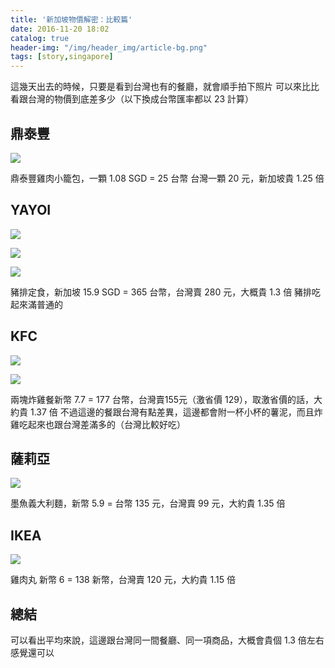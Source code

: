 ```yaml
---
title: '新加坡物價解密：比較篇'
date: 2016-11-20 18:02
catalog: true
header-img: "/img/header_img/article-bg.png"
tags: [story,singapore]
---
```

這幾天出去的時候，只要是看到台灣也有的餐廳，就會順手拍下照片
可以來比比看跟台灣的物價到底差多少（以下換成台幣匯率都以 23 計算）

<!-- more -->

## 鼎泰豐
![](https://lh3.googleusercontent.com/Nz5hssvIXcLfyrx-yn4jTFWTSAYLVmWaWHudbjN_re9HQdgscjE7OIsV7Ympt7Ishv-JYMM87ppJXVBy8FVPYuInF8H91eAh0thK2B3RtDCYli0XPsyRtAU-_ygZ_XNZftMVoMXR4Uzw2lmrSteY3jHzIMgDsU-kn6OS--c69CYCLLumkDOgAbqDdfD-KPnyOLeYIoVhBQRGG-BkUJiXFeq1O66V-7MKwRTIZ27s4Gfk40Qe657Hg1bgHPXImLxy7pzaNAsPy6BSpRUsLcjKIFKs7jwaQZ1vyMv_QZKtnD0xiJp73z1UqcrN5T71hGBD4uUbugQ6d_ZyAs1G7Sx_q3xOe4wpmHrZHcgRgakshjdv1c-Fr5d8unHfM2YYvLkcOOAZIvvEc-s8S4-QD4b8ex1iSRkO0YmOVUcLmnpXKFYvx-T5d9kHgOk0nY5YQQaPwaCkK9F1dfd6wQPz9yZ-biTmYFLMo_PbA9jLpuHE26T_ekKdFSgQviW_5JLUVBRDlvbet5DCP9yBCZZTYJwyr2l9xtRMSELDC5HuSCguGYcE67dEbNqgyatTTKRFk2XzrmrVi7oz6MW4Kv7tcHAKQOlul1tcVOyaUYj2NVjtWHnS3bO9=h700-no)

鼎泰豐雞肉小籠包，一顆 1.08 SGD = 25 台幣
台灣一顆 20 元，新加坡貴 1.25 倍


## YAYOI

![](https://lh3.googleusercontent.com/h2dqoeguo_U0cU2RY5spu8UHmB9LkKQhp1TTCLUjwBsOXJNsTQHz3HXiTEYa0Rse_oHEXlEOOn43nhpASRzNZ820SlGXrMGbho7Tqcff1RpxJqi8exKU-FiDXOSO5Jlatps67kicTweYS-yojfH6442OFrGBaGS7uepdaf9KsfmpYlfquck92K1wjibPgiFMY6hEK8ChdO0jwxJIazsnNm1CA-00FoZsuQtC1cAR8HGAoBNf8y9hsTyyW97vhnaxdPSz1nDKJAIEX9kvGPNiljjuQy2Hqil31oE0hKc7SaxIAbsWoTAmrzfLUyQBnVszB34oxd1XVG8KbZCfNKXemgtCpJyMB_5VrL8ugaaYA3QquiTIdRWYbewvH-an9cG5CwizS6lZCrwHFPiOlFhiEJd1R-1wV_3xUphIX33ioD0DI29uKdOy9QN1Ntx1CrRhOo_AYq2fg-0geABNmpwV9ll3DUBwhi85K7icF7_IQhCOQ5XxCVY4B74omeeRfprU1r1Oy7crNDgz5ljVKxoUvXwsDm-6UKJ0oMKr9_SRjW1e2voIoW1kzoEzxXbWnLxF_kLqwKkO4UlzsJHW_lekjvi2zCvx44HtFp0OfiNtChDY2nkm=h700-no)

![](https://lh3.googleusercontent.com/58BWknfbScCSkH7arYJNoze6M3y6iJSTao1ZoOZHG6xt2DVCogV-pSnw5WQSqom46KDg947aG_Z_SOD29KOKCmjRfOlVT-yz0Zfzhh5j1Muh1kPavvyV0WmnF-UGSVDNeZ-tt0bun8d9Yr-wD3RYmFOOrKY3PfGapTg4KCT8cmftmZPAgASAZHDIgJZQIK79nzERrbAy8A_mcQKqpOCoZyOarci6iaenDnbsJl_c6fNR83xpoJO4E7bbg7zEX3cPgiR_MFt-ErDklhxQvEPhv9XXCKTnYZa6DFDICcEpX3HB2gBoT8eNOx1A0dCNSUmt854ulSXJzPzdM_FQcJ7zWDjyF8002rn2XTfpLIrM8wt6lvMzhbl9vMpZbKRwUHQO0c8JKLw5YT3eP4erkwuv3BVp7lJPZsJ1kS7pR--g50uwJVqzGdkIIyuQfShhfpAz0JdkOQM5GMe7wYy3v9f1ZViWzb9goW3FQl-a8oc0kSE9q9bYEJbcexESxr-NEuaeqD47rsUjrFxC8xG1nlawAOOsrUnNOkNLUlEe4VTdQJQdkmTTT66tsWaaEA3HRLOyTmTlMM3Vm3BVO-s_n1cAoD2WDIzejOMAKAlh14z2h488wJKM=h700-no)

![](https://lh3.googleusercontent.com/uEbFNtZJ7Iciqs9qLfnIUnW0tjpmaILNE9cQ2WSE_I_GZFCGo5gMcFZeqORlxrTa8DBWAmC4O_l0VV8PU2ztld_YXFxxvoEc_8eCwJildU7Z3AqJOuCIRL4McW6odTlpXvJkH6j7oDFn_oBb1Wn2YchmAFhlYSlYz55Aik4XDyMn4ylfhRlWq0nyl6Fd_8k9gOSu1cfuKiMu71p4H1xqfVVMNo_hlKp9A1IlVJTz_DLdJQPPBtd21NJcyrh8QHklSDpsLskNDliuvFkaS0HnGTiReZx_bs99ICzMJFiU0viIKix9Igxshk8PfeL_CLHddyPARMCXUxLALgUFyLrVIYZ58vrKqqJRcwHZrug9ceY_Kb72bxUszk701sEW_IoHNDla6KjAiXlUm192L1sMWFvyRJCnnube9Ntd04SJLcYKFgialMBiji3jELP6WSEgFAmrjnV6795cEmoUlW3JMFT2xzdHHToRv-VOgzl6YrSMnxC9xu8E_6b8xAcZ96Ne9L4c1OKvkljDnTReOpcw7EhxC6Ocevt2s15D6RnBAm1b-adcQM8kZMBHvOkaMZovQxdsfFXrU385z4C-goOgYJunmplx2RcBzibHzbsxnluQ9y2t=h700-no)

豬排定食，新加坡 15.9 SGD = 365 台幣，台灣賣 280 元，大概貴 1.3 倍
豬排吃起來滿普通的

## KFC

![](https://lh3.googleusercontent.com/nAY4DSFBi7Neva2aaQsFQgKz_kWR-8NB4PmQOXvp5Qb0cpmnolcAA7fWjRrgKr5T0kLoKgYjrhRScrs9r_yXx1padGsKw9BGnnScJrsuQd8Fk7YWcbd5q4-b8dm36WikioFe03chowbtlI-0BbTr8sBG1rYzsvqJLZItPgg1JF8aOuRmg9Z0kjacxDMmOqPjcZaVr9JVNFWupzWnUq6RB4PdUcGmlh1EOXMoXdBk-sFyaHhnk7YNgFtPYLAPWdBomSBojk8oijiV6neKMhvPN2zUwyf5m1hN3TnVbUBFPs_TCffxX-Snw6K4N2NdRKCWwGJ7K5M8l4IXfJFthoeZ-kt0N90kopYgGgC9qt2ysLT2DHdlZlWZe3sXwDurj2Bbg3z_y_potdLUqw04EIG8QomW7Y7mXw5i1kU4uFj85PsahGxv_YgL9zdVerDE-dy4t2st2_XRBuSAKxuUczPPaOK4nm40gBgkbcUe10tfArNaQ4w7IJgfw-hWCL2SpGUnm3DtkbaC-mNcthpflQVnO7NKq9BvitGuOv3nRN82MMHdxqYlfvlYjMq-CYBMe0XujTZnt_Eg5atlLweS8-n1NXoJRq5pr8F0am5BBG9CbLklaYUX=w878-h1560-no)

![](https://lh3.googleusercontent.com/Iw5c5btpqLtZ4gBQQaQoED4GrVv4wRFBMT8RI8H03Ve2qIUoe1JsB8lfeC_MIROTcFXL2EJLVFR_PHvvvkNK97bpFO1pyjt52bnlzCY1He1pFrGQkcpbZAC492uAapgruCGVhp_GQWz4SREUfkpIgRmNiVT-S8pylZNzKUhennFrDqvoi9B7LaxryttwSWRyBMR-0icJOLqL3VPpk635ky5NzZub88YXYTHWeUBrVloauIvcIiipPqTrjLACfLs7n7RjcPFQf8u0sDXenpEONn9jCivhXt2UCHdBkGfLZsWzg7tnXUDO8_ac46_Tz-crqrKpwwIzonIjCbj_pO8dUaIjZBn_vWCBCJrrTlN83ph4abeHprLP0LI4x-5fdw1wTuvmVfhIW-VWqSQ-MvNlZ-K7irC1lCLEt8Vl4yRKxWJXxFhuyxWckDWwoRyQV-b8GkkD4EfZ5TvLWlWjw1hypqrf7ZgSco3d6X_7c4CubBMEGrcj2AUckNtjs_tdUdRuM0pupr424dJJmusNLxWO0lhbNnZP7YyVPJQqg222XrrFwp4HAamSKjnOhwFmO1oA-hvaBzbJ33F37_CTVWmUt1KLZzGNEJl-EFyLR_bkGMlrJ4B9=h700-no)

兩塊炸雞餐新幣 7.7 = 177 台幣，台灣賣155元（激省價 129），取激省價的話，大約貴 1.37 倍
不過這邊的餐跟台灣有點差異，這邊都會附一杯小杯的薯泥，而且炸雞吃起來也跟台灣差滿多的（台灣比較好吃）

## 薩莉亞

![](https://photos.google.com/share/AF1QipML43YWw7oZu411yShmP1yduDioj9kmIpkJZmJmKyMrK79aaGhgVE2doHtVmoJ0Jg/photo/AF1QipOlLsAqkbrW7UOFyKCujyuFUR3XNpc31gAD2Z1H?key=bVc0ajR1aWxEVjl5REFSYk9JY19BUVNTdDBYMzl3)

墨魚義大利麵，新幣 5.9 = 台幣 135 元，台灣賣 99 元，大約貴 1.35 倍

## IKEA

![](https://lh3.googleusercontent.com/c708F7YeKv24aY8nMJgVr7THMIHWM7WadHPyHS9zP7d_mWe0r4ylilMPHT4BZMyqGf08xcp59-7VZcYeB8JFqcg1dYiVcY2UuazC_wZ8U0-a-n6SH-bOwMBMv8yVOd_NZ_6gIYx-05-taZqPeJJdJxc2YYCbZ9rQ8mJU8-JtQI7N4PTzaqXmzbt2XrGHWbYGihODDcXxmQnuQupyG5tZ4vQlBVmIjQSHv2PubjLjUKInXxseNjAr9knwrEAz3ohGnCekNwQxbi-9Cl0mT-iBZ4wOjzqRSyE_Ld1MYK03-uTfnXf-QEvD62yR312We7yooY9EGMJpbyJ11HQ5nNZQBTyjtWs7y9nFHHqS9lIjRqRJpJR6lNodhKfDY7mqq9ng87cwu2S3HgwMIXtL84CDn6qjfCBTZMrR2we_q3GILM6_ytaryOx3t1VGHGjbvLZRhRuGMFFm22bg440wmrh8OkKQCOQB9IrYp6RbIviCr8KJ_8DUPIsXUvmVUdZi2UvsAMwE14WTWa3Kxwvii2rtaHOXUH5I0LpHvj3vhBP2M1h-hDSpkmim-OQM-dunHcgMQ4s9NssqDhYjz8pK8T9lcP1tgcAg5_b6cvGtX0ynpxmHmdWn=h700-no)

雞肉丸 新幣 6 = 138 新幣，台灣賣 120 元，大約貴 1.15 倍

## 總結
可以看出平均來說，這邊跟台灣同一間餐廳、同一項商品，大概會貴個 1.3 倍左右
感覺還可以